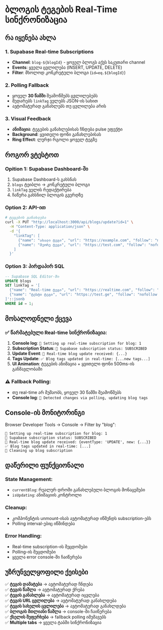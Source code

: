 # ბლოგის ტეგების Real-Time სინქრონიზაცია

## რა იყენება ახლა

### 1. Supabase Real-time Subscriptions

- **Channel**: `blog-${blogId}` - ყოველ ბლოგს აქვს საკუთარი channel
- **Events**: ყველა ცვლილება (INSERT, UPDATE, DELETE)
- **Filter**: მხოლოდ კონკრეტული ბლოგი (`id=eq.${blogId}`)

### 2. Polling Fallback

- ყოველ **30 წამში** შეამოწმებს ცვლილებებს
- შედარებს `linkTag` ველებს JSON-ის სახით
- ავტომატურად განახლებს თუ ცვლილება არის

### 3. Visual Feedback

- **ანიმაცია**: ტეგების განახლებისას ჩნდება pulse ეფექტი
- **Background**: ყვითელი ფონი განახლებისას
- **Ring Effect**: ლურჯი რგოლი ყოველ ტეგზე

## როგორ ვტესტოთ

### Opition 1: Supabase Dashboard-ში

1. Supabase Dashboard-ს გახსნას
2. `blogs` ტეიბლი → კონკრეტული ბლოგი
3. `linkTag` ველის რედაქტირება
4. ჩაწერა გახსნილ ბლოგის გვერდზე

### Option 2: API-ით

```bash
# ტეგების განახლება
curl -X PUT "http://localhost:3000/api/blogs/update?id=1" \
  -H "Content-Type: application/json" \
  -d '{
    "linkTag": [
      {"name": "ახალი ტეგი", "url": "https://example.com", "follow": "nofollow noopener noreferrer"},
      {"name": "მეორე ტეგი", "url": "https://test.com", "follow": "nofollow noopener noreferrer"}
    ]
  }'
```

### Option 3: პირდაპირ SQL

```sql
-- Supabase SQL Editor-ში
UPDATE blogs
SET linkTag = '[
  {"name": "Real-time ტეგი", "url": "https://realtime.com", "follow": "nofollow noopener noreferrer"},
  {"name": "ტესტი ტეგი", "url": "https://test.ge", "follow": "nofollow noopener noreferrer"}
]'::jsonb
WHERE id = 1;
```

## მოსალოდნელი ქცევა

### ✅ წარმატებული Real-time სინქრონიზაცია:

1. **Console log**: `🔔 Setting up real-time subscription for blog: 1`
2. **Subscription Status**: `📡 Supabase subscription status: SUBSCRIBED`
3. **Update Event**: `🚀 Real-time blog update received: {...}`
4. **Tags Update**: `✅ Blog tags updated in real-time: [...new tags...]`
5. **UI Animation**: ტეგების ანიმაცია + ყვითელი ფონი 500ms-ის განმავლობაში

### ⚠️ Fallback Polling:

- თუ real-time არ მუშაობს, ყოველ 30 წამში შეამოწმებს
- **Console log**: `🔄 Detected changes via polling, updating blog tags`

## Console-ის მონიტორინგი

Browser Developer Tools → Console → Filter by "blog":

```
🔔 Setting up real-time subscription for blog: 1
📡 Supabase subscription status: SUBSCRIBED
🚀 Real-time blog update received: {eventType: 'UPDATE', new: {...}}
✅ Blog tags updated in real-time: [...]
🔌 Cleaning up blog subscription
```

## დაწერილი ფუნქციონალი

### State Management:

- `currentBlog`: რეალურ დროში განახლებული ბლოგის მონაცემები
- `isUpdating`: ანიმაციის კონტროლი

### Cleanup:

- კომპონენტის unmount-ისას ავტომატურად იწმენდს subscription-ებს
- Polling interval-ებიც იწმინდება

### Error Handling:

- Real-time subscription-ის შეცდომები
- Polling-ის შეცდომები
- ყველა error console-ში ჩაიწერება

## უზრუნველყოფილი ქეისები

✅ **ტეგის დამატება** → ავტომატურად ჩნდება  
✅ **ტეგის წაშლა** → ავტომატურად ქრება  
✅ **ტეგის განახლება** → ავტომატურად იცვლება  
✅ **ტეგის URL ცვლილება** → ავტომატურად განახლდება  
✅ **ტეგის სახელის ცვლილება** → ავტომატურად განახლდება  
✅ **ბლოგის მთლიანი წაშლა** → console-ში ჩაიწერება  
✅ **ქსელის შეფერხება** → fallback polling იმუშავებს  
✅ **Multiple tabs** → ყველა ტაბში სინქრონიზაცია
